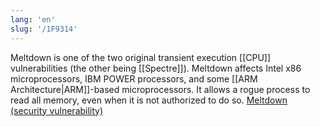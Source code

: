 ```yaml
---
lang: 'en'
slug: '/1F9314'
---
```


Meltdown is one of the two original transient execution [[CPU]] vulnerabilities (the other being [[Spectre]]). Meltdown affects Intel x86 microprocessors, IBM POWER processors, and some [[ARM Architecture|ARM]]-based microprocessors. It allows a rogue process to read all memory, even when it is not authorized to do so. [Meltdown (security vulnerability)](<https://en.wikipedia.org/wiki/Meltdown_(security_vulnerability)>)
